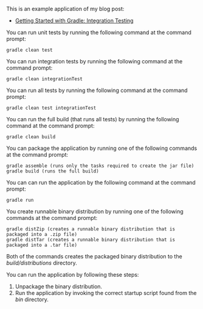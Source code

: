 This is an example application of my blog post:

* [Getting Started with Gradle: Integration Testing](http://www.petrikainulainen.net/programming/gradle/getting-started-with-gradle-integration-testing/)

You can run unit tests by running the following command at the command prompt:

    gradle clean test

You can run integration tests by running the following command at the command prompt:

    gradle clean integrationTest

You can run all tests by running the following command at the command prompt:

    gradle clean test integrationTest
    
You can run the full build (that runs all tests) by running the following command at the command prompt:

    gradle clean build

You can package the application by running one of the following commands at the command prompt:

    gradle assemble (runs only the tasks required to create the jar file)
    gradle build (runs the full build)
    
You can can run the application by the following command at the command prompt:

    gradle run

You create runnable binary distribution by running one of the following commands at the command prompt:

    gradle distZip (creates a runnable binary distribution that is packaged into a .zip file)
    gradle distTar (creates a runnable binary distribution that is packaged into a .tar file)

Both of the commands creates the packaged binary distribution to the _build/distributions_ directory. 

You can run the application by following these steps:

1. Unpackage the binary distribution.
2. Run the application by invoking the correct startup script found from the _bin_ directory.    